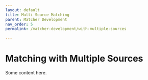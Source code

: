 ```yaml
---
layout: default
title: Multi-Source Matching
parent: Matcher Development
nav_order: 5
permalink: /matcher-development/with-multiple-sources

---
```


# Matching with Multiple Sources
Some content here.